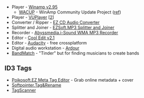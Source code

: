 * Player - [Winamp v2.95](http://www.oldversion.com/windows/winamp-2-95)  
  * [WACUP](https://getwacup.com/) - WinAmp Community Update Project ([ref](https://news.ycombinator.com/item?id=29379346))   
* Player - [VUPlayer](http://www.vuplayer.com/)  [[2](https://github.com/jfchapman/VUPlayer)]  
* Converter / Ripper - [EZ CD Audio Converter](https://www.poikosoft.com/music-converter)  
* Splitter and Joiner - [EZSoft.MP3 Splitter and Joiner](http://www.ezsoftmagic.com/mp3splitter_joiner.htm)  
* Recorder - [Abyssmedia.i-Sound WMA MP3 Recorder](https://www.abyssmedia.com/mp3recorder/)  
* Editor - [Cool Edit v2.1](https://www.filehorse.com/download-cool-edit-pro/) 
* Editor - [Audacity](https://www.audacityteam.org/) - free crossplatform
* Digital audio workstation - [Ardour](https://ardour.org/)   
* [BandMatch](https://bandmatch.app) - "Tinder" but for finding musicians to create bands  

## ID3 Tags

* [Poikosoft.EZ Meta Tag Editor](https://www.poikosoft.com/metadata-editor) - Grab online metadata + cover  
* [Softpointer.Tag&Rename](http://www.softpointer.com/tr.htm)  
* [TagScanner](https://www.xdlab.ru/en/)  